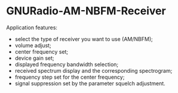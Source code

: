 # GNURadio-AM-NBFM-Receiver

Application features:
- select the type of receiver you want to use (AM/NBFM);
- volume adjust;
- center frequency set;
- device gain set;
- displayed frequency bandwidth selection;
- received spectrum display and the corresponding spectrogram;
- frequency step set for the center frequency;
- signal suppression set by the parameter squelch adjustment. 
